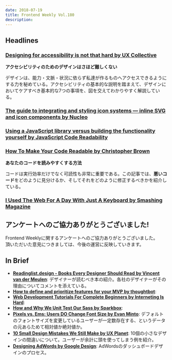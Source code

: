 ```yaml
---
date: 2018-07-19
title: Frontend Weekly Vol.180
description: 
---
```


## Headlines

### [Designing for accessibility is not that hard by UX Collective](https://uxdesign.cc/designing-for-accessibility-is-not-that-hard-c04cc4779d94)

**アクセシビリティのためのデザインはさほど難しくない**

デザインは、能力・文脈・状況に依らず私達が作るものへアクセスできるようにする力を秘めている。アクセシビリティの基本的な説明を踏まえて、デザインにおいてケアすべき基本的な7つの事項を、図を交えてわかりやすく解説している。

### [The guide to integrating and styling icon systems — inline SVG and icon components by Nucleo](https://blog.nucleoapp.com/the-guide-to-integrating-and-styling-icon-systems-inline-svg-and-icon-components-9ed234419166)


### [Using a JavaScript library versus building the functionality yourself by JavaScript Code Readability](https://www.codereadability.com/javascript-library-vs-building-yourself/)


### [How To Make Your Code Readable by Christopher Brown](https://medium.com/@chbchb55/the-importance-of-readable-code-165895e939c7)

**あなたのコードを読みやすくする方法**

コードは実行効率だけでなく可読性も非常に重要である。この記事では、**悪いコード**をどのように見分けるか、そしてそれをどのように修正するべきかを紹介している。

### [I Used The Web For A Day With Just A Keyboard by Smashing Magazine](https://www.smashingmagazine.com/2018/07/web-with-just-a-keyboard/)

## アンケートへのご協力ありがとうございました!

Frontend Weeklyに関するアンケートへのご協力ありがとうございました。  
頂いただいた意見につきましては、今後の運営に反映していきます。

## In Brief

- [**Readinglist.design - Books Every Designer Should Read by Vincent van der Meulen**](https://readinglist.design/): デザイナーが読むべき本の紹介。各社のデザイナーがその理由についてコメントを添えている。
- [**How to define and prioritize features for your MVP by thoughtbot**](https://robots.thoughtbot.com/how-to-define-and-prioritize-features-for-your-mvp):
- [**Web Development Tutorials For Complete Beginners by Interneting Is Hard**](https://internetingishard.com/):
- [**How and Why We Unit Test Our Sass by Sparkbox**](https://seesparkbox.com/foundry/how_and_why_we_unit_test_our_sass):
- [**Pixels vs. Ems: Users DO Change Font Size by Evan Minto**](https://medium.com/@vamptvo/pixels-vs-ems-users-do-change-font-size-5cfb20831773): デフォルトのフォントサイズを変更しているユーザーが一定数存在する、というデータの元あらためて相対値か絶対値か。
- [**10 Small Design Mistakes We Still Make by UX Planet**](https://uxplanet.org/10-small-design-mistakes-we-still-make-1cd5f60bc708): 10個の小さなデザインの間違いについて。ユーザーが余計に頭を使ってしまう例を紹介。
- [**Designing AdWords by Google Design**](https://medium.com/google-design/designing-adwords-4f67cee096d8): AdWordsのダッシュボードデザインのプロセス。
